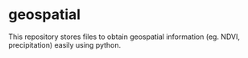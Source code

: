 # geospatial
This repository stores files to obtain geospatial information (eg. NDVI, precipitation) easily using python.
